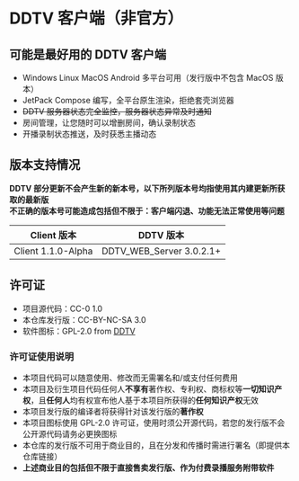 # DDTV 客户端（非官方）

## 可能是最好用的 DDTV 客户端

+ Windows Linux MacOS Android 多平台可用（发行版中不包含 MacOS 版本）
+ JetPack Compose 编写，全平台原生渲染，拒绝套壳浏览器
+ ~~DDTV 服务器状态完全监控，服务器状态异常及时通知~~
+ 房间管理，让您随时可以增删房间，确认录制状态
+ 开播录制状态推送，及时获悉主播动态

## 版本支持情况

**DDTV 部分更新不会产生新的新本号，以下所列版本号均指使用其内建更新所获取的最新版**  
**不正确的版本号可能造成包括但不限于：客户端闪退、功能无法正常使用等问题**

| Client 版本          | DDTV 版本                  |
|--------------------|--------------------------|
| Client 1.1.0-Alpha | DDTV_WEB_Server 3.0.2.1+ |

## 许可证

+ 项目源代码：CC-0 1.0
+ 本仓库发行版：CC-BY-NC-SA 3.0
+ 软件图标：GPL-2.0 from [DDTV](https://github.com/CHKZL/DDTV)

### 许可证使用说明

+ 本项目代码可以随意使用、修改而无需署名和/或支付任何费用
+ 本项目及衍生项目代码任何人**不享有**著作权、专利权、商标权等**一切知识产权**，且**任何人**均有权宣布他人基于本项目所获得的**任何知识产权**无效
+ 本项目发行版的编译者将获得针对该发行版的**著作权**
+ 本项目图标使用 GPL-2.0 许可证，使用时须公开源代码，若您的发行版不会公开源代码请务必更换图标
+ 本仓库的发行版不可用于商业目的，且在分发和传播时需进行署名（即提供本仓库链接）
+ **上述商业目的包括但不限于直接售卖发行版、作为付费录播服务附带软件**
